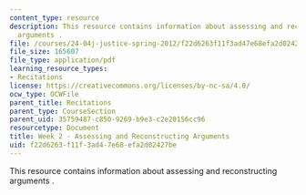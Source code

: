 ```yaml
---
content_type: resource
description: This resource contains information about assessing and reconstructing
  arguments .
file: /courses/24-04j-justice-spring-2012/f22d6263f11f3ad47e68efa2d02427be_MIT24_04JS12_Week2.pdf
file_size: 165607
file_type: application/pdf
learning_resource_types:
- Recitations
license: https://creativecommons.org/licenses/by-nc-sa/4.0/
ocw_type: OCWFile
parent_title: Recitations
parent_type: CourseSection
parent_uid: 35759487-c850-9269-b9e3-c2e20156cc96
resourcetype: Document
title: Week 2 - Assessing and Reconstructing Arguments
uid: f22d6263-f11f-3ad4-7e68-efa2d02427be
---
```

This resource contains information about assessing and reconstructing arguments .